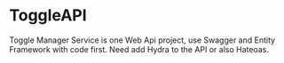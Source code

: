 # ToggleAPI
Toggle Manager Service is  one Web Api  project, use Swagger and Entity Framework with code first.
Need add Hydra to the API or also Hateoas.
